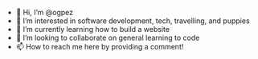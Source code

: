 - 👋 Hi, I’m @ogpez
- 👀 I’m interested in software development, tech, travelling, and puppies
- 🌱 I’m currently learning how to build a website
- 💞️ I’m looking to collaborate on general learning to code
- 📫 How to reach me here by providing a comment!

<!---
ogpez/ogpez is a ✨ special ✨ repository because its `README.md` (this file) appears on your GitHub profile.
You can click the Preview link to take a look at your changes.
--->
